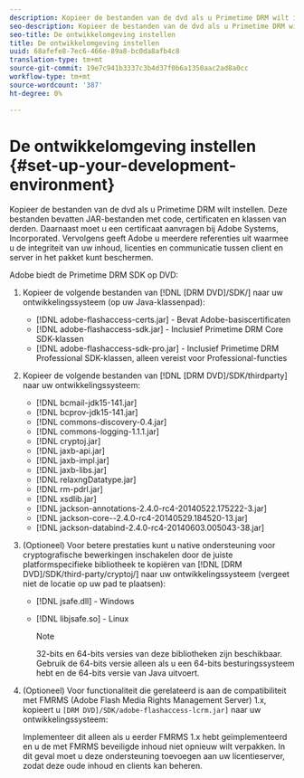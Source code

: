 ```yaml
---
description: Kopieer de bestanden van de dvd als u Primetime DRM wilt instellen. Deze bestanden bevatten JAR-bestanden met code, certificaten en klassen van derden. Daarnaast moet u een certificaat aanvragen bij Adobe Systems, Incorporated. Vervolgens geeft Adobe u meerdere referenties uit waarmee u de integriteit van uw inhoud, licenties en communicatie tussen client en server in het pakket kunt beschermen.
seo-description: Kopieer de bestanden van de dvd als u Primetime DRM wilt instellen. Deze bestanden bevatten JAR-bestanden met code, certificaten en klassen van derden. Daarnaast moet u een certificaat aanvragen bij Adobe Systems, Incorporated. Vervolgens geeft Adobe u meerdere referenties uit waarmee u de integriteit van uw inhoud, licenties en communicatie tussen client en server in het pakket kunt beschermen.
seo-title: De ontwikkelomgeving instellen
title: De ontwikkelomgeving instellen
uuid: 68afefe8-7ec6-466e-89a8-bc0da8afb4c8
translation-type: tm+mt
source-git-commit: 19e7c941b3337c3b4d37f0b6a1350aac2ad8a0cc
workflow-type: tm+mt
source-wordcount: '387'
ht-degree: 0%

---
```



# De ontwikkelomgeving instellen {#set-up-your-development-environment}

Kopieer de bestanden van de dvd als u Primetime DRM wilt instellen. Deze bestanden bevatten JAR-bestanden met code, certificaten en klassen van derden. Daarnaast moet u een certificaat aanvragen bij Adobe Systems, Incorporated. Vervolgens geeft Adobe u meerdere referenties uit waarmee u de integriteit van uw inhoud, licenties en communicatie tussen client en server in het pakket kunt beschermen.

Adobe biedt de Primetime DRM SDK op DVD:

1. Kopieer de volgende bestanden van [!DNL [DRM DVD]/SDK/] naar uw ontwikkelingssysteem (op uw Java-klassenpad):

   * [!DNL adobe-flashaccess-certs.jar] - Bevat Adobe-basiscertificaten
   * [!DNL adobe-flashaccess-sdk.jar] - Inclusief Primetime DRM Core SDK-klassen
   * [!DNL adobe-flashaccess-sdk-pro.jar] - Inclusief Primetime DRM Professional SDK-klassen, alleen vereist voor Professional-functies

1. Kopieer de volgende bestanden van [!DNL [DRM DVD]/SDK/thirdparty] naar uw ontwikkelingssysteem:

   * [!DNL bcmail-jdk15-141.jar]
   * [!DNL bcprov-jdk15-141.jar]
   * [!DNL commons-discovery-0.4.jar]
   * [!DNL commons-logging-1.1.1.jar]
   * [!DNL cryptoj.jar]
   * [!DNL jaxb-api.jar]
   * [!DNL jaxb-impl.jar]
   * [!DNL jaxb-libs.jar]
   * [!DNL relaxngDatatype.jar]
   * [!DNL rm-pdrl.jar]
   * [!DNL xsdlib.jar]
   * [!DNL jackson-annotations-2.4.0-rc4-20140522.175222-3.jar]
   * [!DNL jackson-core--2.4.0-rc4-20140529.184520-13.jar]
   * [!DNL jackson-databind-2.4.0-rc4-20140603.005043-38.jar]

1. (Optioneel) Voor betere prestaties kunt u native ondersteuning voor cryptografische bewerkingen inschakelen door de juiste platformspecifieke bibliotheek te kopiëren van [!DNL [DRM DVD]/SDK/third-party/cryptoj/] naar uw ontwikkelingssysteem (vergeet niet de locatie op uw pad te plaatsen):

   * [!DNL jsafe.dll] - Windows
   * [!DNL libjsafe.so] - Linux

      >[!NOTE]
      >
      >32-bits en 64-bits versies van deze bibliotheken zijn beschikbaar. Gebruik de 64-bits versie alleen als u een 64-bits besturingssysteem hebt en de 64-bits versie van Java uitvoert.

1. (Optioneel) Voor functionaliteit die gerelateerd is aan de compatibiliteit met FMRMS (Adobe Flash Media Rights Management Server) 1.x, kopieert u `[DRM DVD]/SDK/adobe-flashaccess-lcrm.jar]` naar uw ontwikkelingssysteem:

   Implementeer dit alleen als u eerder FMRMS 1.x hebt geïmplementeerd en u de met FMRMS beveiligde inhoud niet opnieuw wilt verpakken. In dit geval moet u deze ondersteuning toevoegen aan uw licentieserver, zodat deze oude inhoud en clients kan beheren.
